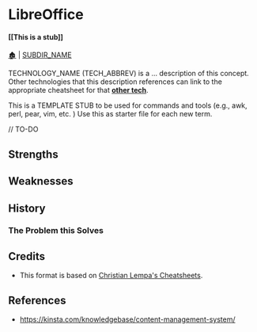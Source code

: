 # LibreOffice

####  [[This is a stub]]

[🏚️](../README.md) | [SUBDIR_NAME](/sub-dir-path/index.md)

TECHNOLOGY_NAME (TECH_ABBREV) is a ... description of this concept. Other technologies that this description references can link to the appropriate cheatsheet for that **[other tech](/_stub_01.md)**.

This is a TEMPLATE STUB to be used for commands and tools (e.g., awk, perl, pear, vim, etc. ) Use this as starter file for each new term.

// TO-DO

## Strengths

## Weaknesses

## History

### The Problem this Solves

## Credits

- This format is based on [Christian Lempa's Cheatsheets](https://github.com/ChristianLempa/cheat-sheets/blob/main/linux/awk.md).

## References

- https://kinsta.com/knowledgebase/content-management-system/